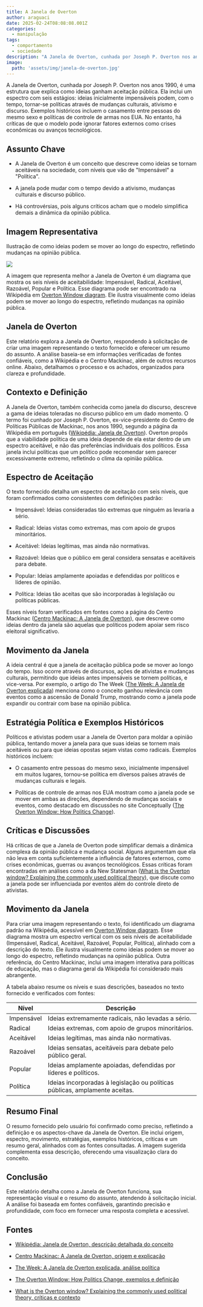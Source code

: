 ```yaml
---
title: A Janela de Overton
author: araguaci
date: 2025-02-24T08:08:08.001Z
categories:
  - manipulação
tags:
  - comportamento
  - sociedade
description: "A Janela de Overton, cunhada por Joseph P. Overton nos anos 1990, é uma estrutura que explica como ideias ganham aceitação pública."
image:
  path: 'assets/img/janela-de-overton.jpg'
---
```



A Janela de Overton, cunhada por Joseph P. Overton nos anos 1990, é uma estrutura que explica como ideias ganham aceitação pública. Ela inclui um espectro com seis estágios: ideias inicialmente impensáveis podem, com o tempo, tornar-se políticas através de mudanças culturais, ativismo e discurso. Exemplos históricos incluem o casamento entre pessoas do mesmo sexo e políticas de controle de armas nos EUA. No entanto, há críticas de que o modelo pode ignorar fatores externos como crises econômicas ou avanços tecnológicos.


## Assunto Chave

*   A Janela de Overton é um conceito que descreve como ideias se tornam aceitáveis na sociedade, com níveis que vão de "Impensável" a "Política".
    
*   A janela pode mudar com o tempo devido a ativismo, mudanças culturais e discurso público.
    
*   Há controvérsias, pois alguns críticos acham que o modelo simplifica demais a dinâmica da opinião pública.
    

## Imagem Representativa

Ilustração de como ideias podem se mover ao longo do espectro, refletindo mudanças na opinião pública.

![](https://upload.wikimedia.org/wikipedia/commons/thumb/2/26/Overton_Window_diagram.svg/400px-Overton_Window_diagram.svg.png)


A imagem que representa melhor a Janela de Overton é um diagrama que mostra os seis níveis de aceitabilidade: Impensável, Radical, Aceitável, Razoável, Popular e Política. Esse diagrama pode ser encontrado na Wikipédia em [Overton Window diagram](https://upload.wikimedia.org/wikipedia/commons/thumb/2/26/Overton_Window_diagram.svg/400px-Overton_Window_diagram.svg.png). Ele ilustra visualmente como ideias podem se mover ao longo do espectro, refletindo mudanças na opinião pública.


## Janela de Overton

Este relatório explora a Janela de Overton, respondendo à solicitação de criar uma imagem representando o texto fornecido e oferecer um resumo do assunto. A análise baseia-se em informações verificadas de fontes confiáveis, como a Wikipédia e o Centro Mackinac, além de outros recursos online. Abaixo, detalhamos o processo e os achados, organizados para clareza e profundidade.

## Contexto e Definição

A Janela de Overton, também conhecida como janela do discurso, descreve a gama de ideias toleradas no discurso público em um dado momento. O termo foi cunhado por Joseph P. Overton, ex-vice-presidente do Centro de Políticas Públicas de Mackinac, nos anos 1990, segundo a página da Wikipédia em português ([Wikipédia: Janela de Overton](https://pt.wikipedia.org/wiki/Janela_de_Overton)). Overton propôs que a viabilidade política de uma ideia depende de ela estar dentro de um espectro aceitável, e não das preferências individuais dos políticos. Essa janela inclui políticas que um político pode recomendar sem parecer excessivamente extremo, refletindo o clima da opinião pública.

## Espectro de Aceitação

O texto fornecido detalha um espectro de aceitação com seis níveis, que foram confirmados como consistentes com definições padrão:

*   Impensável: Ideias consideradas tão extremas que ninguém as levaria a sério.
    
*   Radical: Ideias vistas como extremas, mas com apoio de grupos minoritários.
    
*   Aceitável: Ideias legítimas, mas ainda não normativas.
    
*   Razoável: Ideias que o público em geral considera sensatas e aceitáveis para debate.
    
*   Popular: Ideias amplamente apoiadas e defendidas por políticos e líderes de opinião.
    
*   Política: Ideias tão aceitas que são incorporadas à legislação ou políticas públicas.
    

Esses níveis foram verificados em fontes como a página do Centro Mackinac ([Centro Mackinac: A Janela de Overton](https://www.mackinac.org/OvertonWindow)), que descreve como ideias dentro da janela são aquelas que políticos podem apoiar sem risco eleitoral significativo.

## Movimento da Janela

A ideia central é que a janela de aceitação pública pode se mover ao longo do tempo. Isso ocorre através de discursos, ações de ativistas e mudanças culturais, permitindo que ideias antes impensáveis se tornem políticas, e vice-versa. Por exemplo, o artigo do The Week ([The Week: A Janela de Overton explicada](https://theweek.com/102517/the-overton-window-explained)) menciona como o conceito ganhou relevância com eventos como a ascensão de Donald Trump, mostrando como a janela pode expandir ou contrair com base na opinião pública.

## Estratégia Política e Exemplos Históricos

Políticos e ativistas podem usar a Janela de Overton para moldar a opinião pública, tentando mover a janela para que suas ideias se tornem mais aceitáveis ou para que ideias opostas sejam vistas como radicais. Exemplos históricos incluem:

*   O casamento entre pessoas do mesmo sexo, inicialmente impensável em muitos lugares, tornou-se política em diversos países através de mudanças culturais e legais.
    
*   Políticas de controle de armas nos EUA mostram como a janela pode se mover em ambas as direções, dependendo de mudanças sociais e eventos, como destacado em discussões no site Conceptually ([The Overton Window: How Politics Change](https://conceptually.org/concepts/overton-window)).
    

## Críticas e Discussões

Há críticas de que a Janela de Overton pode simplificar demais a dinâmica complexa da opinião pública e mudança social. Alguns argumentam que ela não leva em conta suficientemente a influência de fatores externos, como crises econômicas, guerras ou avanços tecnológicos. Essas críticas foram encontradas em análises como a da New Statesman ([What is the Overton window? Explaining the commonly used political theory](https://www.newstatesman.com/politics/2015/04/what-overton-window-politics)), que discute como a janela pode ser influenciada por eventos além do controle direto de ativistas.

## Movimento da Janela

Para criar uma imagem representando o texto, foi identificado um diagrama padrão na Wikipédia, acessível em [Overton Window diagram](https://upload.wikimedia.org/wikipedia/commons/thumb/2/26/Overton_Window_diagram.svg/400px-Overton_Window_diagram.svg.png). Esse diagrama mostra um espectro vertical com os seis níveis de aceitabilidade (Impensável, Radical, Aceitável, Razoável, Popular, Política), alinhado com a descrição do texto. Ele ilustra visualmente como ideias podem se mover ao longo do espectro, refletindo mudanças na opinião pública. Outra referência, do Centro Mackinac, inclui uma imagem interativa para políticas de educação, mas o diagrama geral da Wikipédia foi considerado mais abrangente.

A tabela abaixo resume os níveis e suas descrições, baseados no texto fornecido e verificados com fontes:

|Nível|Descrição|
|---|---|
|Impensável| Ideias extremamente radicais, não levadas a sério.|
| Radical | Ideias extremas, com apoio de grupos minoritários. |
| Aceitável | Ideias legítimas, mas ainda não normativas. |
| Razoável | Ideias sensatas, aceitáveis para debate pelo público geral. |
| Popular | Ideias amplamente apoiadas, defendidas por líderes e políticos. |
| Política | Ideias incorporadas à legislação ou políticas públicas, amplamente aceitas. |


## Resumo Final

O resumo fornecido pelo usuário foi confirmado como preciso, refletindo a definição e os aspectos-chave da Janela de Overton. Ele inclui origem, espectro, movimento, estratégias, exemplos históricos, críticas e um resumo geral, alinhados com as fontes consultadas. A imagem sugerida complementa essa descrição, oferecendo uma visualização clara do conceito.

## Conclusão

Este relatório detalha como a Janela de Overton funciona, sua representação visual e o resumo do assunto, atendendo à solicitação inicial. A análise foi baseada em fontes confiáveis, garantindo precisão e profundidade, com foco em fornecer uma resposta completa e acessível.

## Fontes

*   [Wikipédia: Janela de Overton, descrição detalhada do conceito](https://pt.wikipedia.org/wiki/Janela_de_Overton)
    
*   [Centro Mackinac: A Janela de Overton, origem e explicação](https://www.mackinac.org/OvertonWindow)
    
*   [The Week: A Janela de Overton explicada, análise política](https://theweek.com/102517/the-overton-window-explained)
    
*   [The Overton Window: How Politics Change, exemplos e definição](https://conceptually.org/concepts/overton-window)
    
*   [What is the Overton window? Explaining the commonly used political theory, críticas e contexto](https://www.newstatesman.com/politics/2015/04/what-overton-window-politics)
